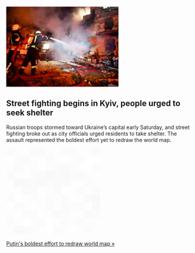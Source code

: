 
![Street fighting begins in Kyiv, people urged to seek shelter](./20220226055905.png)
## Street fighting begins in Kyiv, people urged to seek shelter

Russian troops stormed toward Ukraine’s capital early Saturday, and street fighting broke out as city officials urged residents to take shelter. The assault represented the boldest effort yet to redraw the world map.

![pic](../square_bg.png)

[Putin's boldest effort to redraw world map »](https://www.yahoo.com/news/russia-presses-invasion-outskirts-ukrainian-054136506.html)
